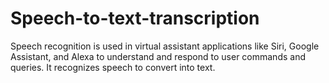 # Speech-to-text-transcription
 Speech recognition is used in virtual assistant applications like Siri, Google Assistant, and Alexa to understand and respond to user commands and queries. It recognizes speech to convert into text.
